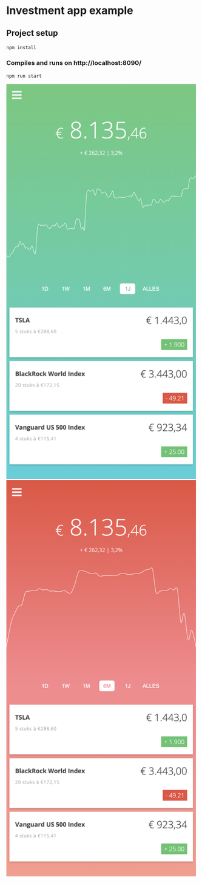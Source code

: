 # Investment app example


## Project setup
```
npm install
```

### Compiles and runs on http://localhost:8090/
```
npm run start
```

<img src="screenshot1.png" width="500px" />
<img src="screenshot2.png" width="500px" />

